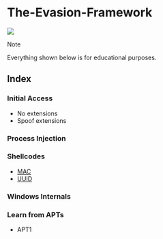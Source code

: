 # The-Evasion-Framework
<p><img src="https://img.shields.io/badge/Malware-8A2BE2">

> [!NOTE]
> Everything shown below is for educational purposes.

## Index

### Initial Access
- No extensions
- Spoof extensions
### Process Injection
### Shellcodes
- <a href="MAC.md">MAC</a> 
- <a href="UUID.md">UUID</a> 

### Windows Internals

### Learn from APTs
- APT1
